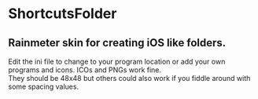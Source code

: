 # ShortcutsFolder
## Rainmeter skin for creating iOS like folders.

Edit the ini file to change to your program location or add your own programs and icons. ICOs and PNGs work fine.  
They should be 48x48 but others could also work if you fiddle around with some spacing values.

